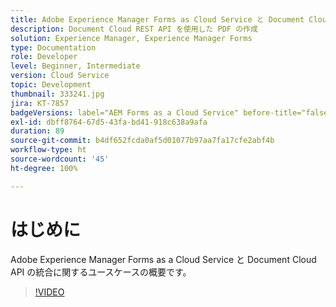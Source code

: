 ```yaml
---
title: Adobe Experience Manager Forms as Cloud Service と Document Cloud の統合
description: Document Cloud REST API を使用した PDF の作成
solution: Experience Manager, Experience Manager Forms
type: Documentation
role: Developer
level: Beginner, Intermediate
version: Cloud Service
topic: Development
thumbnail: 333241.jpg
jira: KT-7857
badgeVersions: label="AEM Forms as a Cloud Service" before-title="false"
exl-id: dbff8764-67d5-43fa-bd41-918c638a9afa
duration: 89
source-git-commit: b4df652fcda0af5d01077b97aa7fa17cfe2abf4b
workflow-type: ht
source-wordcount: '45'
ht-degree: 100%

---
```


# はじめに

Adobe Experience Manager Forms as a Cloud Service と Document Cloud API の統合に関するユースケースの概要です。

>[!VIDEO](https://video.tv.adobe.com/v/333241?quality=12&learn=on)
